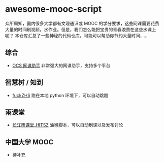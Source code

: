 # awesome-mooc-script

众所周知，国内很多大学都有文理通识或 MOOC 的学分要求，这些网课需要花费大量的时间刷视频，水作业。但是，我们怎么能把宝贵的青春浪费在这些水课上呢？
本仓库汇总了一些神秘的代码仓库，可能可以帮助你节约大量时间……

## 综合

- [OCS 网课助手](https://github.com/ocsjs/ocsjs) 非常强大的网课助手，支持多个平台

## 智慧树 / 知到

- [fuckZHS](https://github.com/VermiIIi0n/fuckZHS) 跑在本地 python 环境下，可以自动跳题


## 雨课堂

- [长江雨课堂_HITSZ](https://greasyfork.org/zh-CN/scripts/501045-%E9%95%BF%E6%B1%9F%E9%9B%A8%E8%AF%BE%E5%A0%82-hitsz) 油猴脚本，可以自动刷课以及发布讨论

## 中国大学 MOOC

- 待补充
